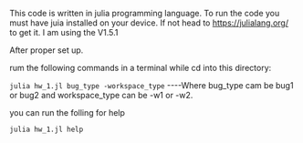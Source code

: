 This code is written in julia programming language.
To run the code you must have juia installed on your device. If not head to https://julialang.org/ to get it. I am using the V1.5.1

After proper set up.

rum the following commands in a terminal while cd into this directory:

`julia hw_1.jl bug_type -workspace_type` ----Where bug_type cam be bug1 or bug2 and workspace_type can be -w1 or -w2.

you can run the folling for help

`julia hw_1.jl help`

